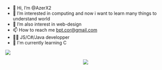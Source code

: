 
- 👋 Hi, I’m @AzerX2
- 👀 I’m interested in computing and now i want to learn many things to understand world
- 🌱 I’m also interest in web-design
- 📫 How to reach me bpt.cor@gmail.com
- 👨‍💻 JS/C#/Java developper
- 📝 I'm currently learning C

![](https://komarev.com/ghpvc/?username=AzerX2&color=lightgrey)

<p align="center">
  <a align="center" href="https://discords.com/bio/p/AzerX2" target="_blank">
    <img align="center" src="https://discord.c99.nl/widget/theme-1/436952983671013377.png" />
  </a>
</p>
<br>

